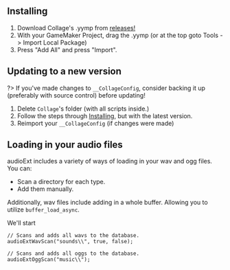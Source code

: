 ## Installing
1. Download Collage's .yymp from [releases!](https://github.com/tabularelf/Collage/releases)
2. With your GameMaker Project, drag the .yymp (or at the top goto Tools -> Import Local Package)
3. Press "Add All" and press "Import".

## Updating to a new version
?> If you've made changes to `__CollageConfig`, consider backing it up (preferably with source control) before updating!

1. Delete `Collage`'s folder (with all scripts inside.)
2. Follow the steps through [Installing](#installing), but with the latest version.
3. Reimport your `__CollageConfig` (if changes were made)

## Loading in your audio files
<p>audioExt includes a variety of ways of loading in your wav and ogg files. You can:

- Scan a directory for each type.
- Add them manually.

Additionally, wav files include adding in a whole buffer. Allowing you to utilize `buffer_load_async`.

We'll start 

```gml
// Scans and adds all wavs to the database.
audioExtWavScan("sounds\\", true, false);

// Scans and adds all oggs to the database.
audioExtOggScan("music\\");

```